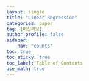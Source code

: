 ```yaml
---
layout: single
title: "Linear Regression"
categories: paper
tag: [머신러닝]
author_profile: false
sidebar:
    nav: "counts"
toc: true
toc_sticky: true
toc_label: Table of Contents
use_math: true
---
```


